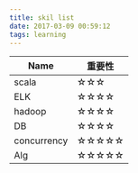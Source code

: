 ```yaml
---
title: skil list
date: 2017-03-09 00:59:12
tags: learning
---
```

|Name|重要性|
|-|-|
|scala|☆☆☆|
|ELK|☆☆☆☆|
|hadoop|☆☆☆☆|
|DB|☆☆☆☆|
|concurrency|☆☆☆☆☆|
|Alg|☆☆☆☆☆|
